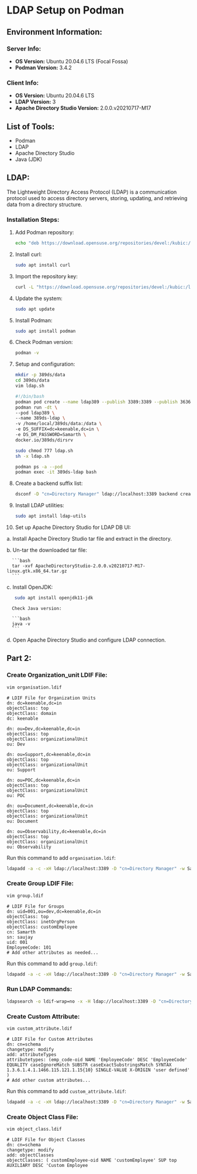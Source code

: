 # LDAP Setup on Podman

## Environment Information:

### Server Info:

- **OS Version:** Ubuntu 20.04.6 LTS (Focal Fossa)
- **Podman Version:** 3.4.2

### Client Info:

- **OS Version:** Ubuntu 20.04.6 LTS 
- **LDAP Version:** 3
- **Apache Directory Studio Version:** 2.0.0.v20210717-M17

## List of Tools:

- Podman
- LDAP
- Apache Directory Studio
- Java (JDK)

## LDAP:

The Lightweight Directory Access Protocol (LDAP) is a communication protocol used to access directory servers, storing, updating, and retrieving data from a directory structure.

### Installation Steps:

1. Add Podman repository:

   ```bash
   echo "deb https://download.opensuse.org/repositories/devel:/kubic:/libcontainers:/stable/xUbuntu_20.04/ /" | sudo tee /etc/apt/sources.list.d/devel:kubic:libcontainers:stable.list
   ```

2. Install curl:

   ```bash
   sudo apt install curl
   ```

3. Import the repository key:

   ```bash
   curl -L "https://download.opensuse.org/repositories/devel:/kubic:/libcontainers:/stable/xUbuntu_20.04/Release.key" | sudo apt-key add -
   ```

4. Update the system:

   ```bash
   sudo apt update
   ```

5. Install Podman:

   ```bash
   sudo apt install podman
   ```

6. Check Podman version:

   ```bash
   podman -v
   ```

7. Setup and configuration:

   ```bash
   mkdir -p 389ds/data
   cd 389ds/data
   vim ldap.sh
   ```

   ```bash
   #!/bin/bash
   podman pod create --name ldap389 --publish 3389:3389 --publish 3636:3636
   podman run -dt \
   --pod ldap389 \
   --name 389ds-ldap \
   -v /home/local/389ds/data:/data \
   -e DS_SUFFIX=dc=keenable,dc=in \
   -e DS_DM_PASSWORD=Samarth \
   docker.io/389ds/dirsrv
   ```

   ```bash
   sudo chmod 777 ldap.sh
   sh -x ldap.sh
   ```

   ```bash
   podman ps -a --pod
   podman exec -it 389ds-ldap bash
   ```

8. Create a backend suffix list:

   ```bash
   dsconf -D "cn=Directory Manager" ldap://localhost:3389 backend create --suffix="dc=keenable,dc=in" --be-name="keenable"
   ```

9. Install LDAP utilities:

   ```bash
   sudo apt install ldap-utils
   ```

10. Set up Apache Directory Studio for LDAP DB UI:

   a. Install Apache Directory Studio tar file and extract in the directory.

   b. Un-tar the downloaded tar file:

      ```bash
      tar -xvf ApacheDirectoryStudio-2.0.0.v20210717-M17-linux.gtk.x86_64.tar.gz
      ```

   c. Install OpenJDK:

 ```bash
    sudo apt install openjdk11-jdk
 ```

      Check Java version:

      ```bash
      java -v
      ```

d. Open Apache Directory Studio and configure LDAP connection.

## Part 2:

### Create Organization_unit LDIF File:

```bash
vim organisation.ldif
```

```ldif
# LDIF File for Organization Units
dn: dc=keenable,dc=in
objectClass: top
objectClass: domain
dc: keenable

dn: ou=Dev,dc=keenable,dc=in
objectClass: top
objectClass: organizationalUnit
ou: Dev

dn: ou=Support,dc=keenable,dc=in
objectClass: top
objectClass: organizationalUnit
ou: Support

dn: ou=POC,dc=keenable,dc=in
objectClass: top
objectClass: organizationalUnit
ou: POC

dn: ou=Document,dc=keenable,dc=in
objectClass: top
objectClass: organizationalUnit
ou: Document

dn: ou=Observability,dc=keenable,dc=in
objectClass: top
objectClass: organizationalUnit
ou: Observability
```

Run this command to add `organisation.ldif`:

```bash
ldapadd -a -c -xH ldap://localhost:3389 -D "cn=Directory Manager" -w Samarth -f organisation.ldif
```

### Create Group LDIF File:

```bash
vim group.ldif
```

```ldif
# LDIF File for Groups
dn: uid=001,ou=dev,dc=keenable,dc=in
objectClass: top
objectClass: inetOrgPerson
objectClass: customEmployee
cn: Samarth
sn: saujay
uid: 001
EmployeeCode: 101
# Add other attributes as needed...
```

Run this command to add `group.ldif`:

```bash
ldapadd -a -c -xH ldap://localhost:3389 -D "cn=Directory Manager" -w Samarth -f group.ldif
```

### Run LDAP Commands:

```bash
ldapsearch -o ldif-wrap=no -x -H ldap://localhost:3389 -D "cn=Directory Manager" -w "Samarth" -b "cn=schema" "(objectClass=subSchema)" -s sub "objectClasses"
```

### Create Custom Attribute:

```bash
vim custom_attribute.ldif
```

```ldif
# LDIF File for Custom Attributes
dn: cn=schema
changetype: modify
add: attributeTypes
attributetypes: (emp_code-oid NAME 'EmployeeCode' DESC 'EmployeeCode' EQUALITY caseIgnoreMatch SUBSTR caseExactSubstringsMatch SYNTAX 1.3.6.1.4.1.1466.115.121.1.15{10} SINGLE-VALUE X-ORIGIN 'user defined' )
# Add other custom attributes...
```

Run this command to add `custom_attribute.ldif`:

```bash
ldapadd -a -c -xH ldap://localhost:3389 -D "cn=Directory Manager" -w Samarth -f custom_attribute.ldif
```

### Create Object Class File:

```bash
vim object_class.ldif
```

```ldif
# LDIF File for Object Classes
dn: cn=schema
changetype: modify
add: objectClasses
objectClasses: ( customEmployee-oid NAME 'customEmployee' SUP top AUXILIARY DESC 'Custom Employee
